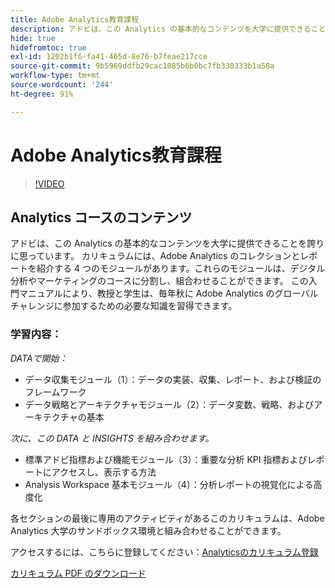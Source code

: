 ```yaml
---
title: Adobe Analytics教育課程
description: アドビは、この Analytics の基本的なコンテンツを大学に提供できることを誇りに思っています。 カリキュラムには、Adobe Analytics のコレクションとレポートを紹介する 4 つのモジュールがあります。これらのモジュールは、デジタル分析やマーケティングのコースに分割し、組合わせることができます。 この入門マニュアルにより、教授と学生は、毎年秋に Adobe Analytics のグローバルチャレンジに参加するための必要な知識を習得できます。
hide: true
hidefromtoc: true
exl-id: 1202b1f6-fa41-465d-8e76-b7feae217cce
source-git-commit: 9b5969ddfb29cac1085b6b0bc7fb330333b1a58a
workflow-type: tm+mt
source-wordcount: '244'
ht-degree: 91%

---
```


# Adobe Analytics教育課程

>[!VIDEO](https://video.tv.adobe.com/v/334350/?quality=12&learn=on)

## Analytics コースのコンテンツ

アドビは、この Analytics の基本的なコンテンツを大学に提供できることを誇りに思っています。 カリキュラムには、Adobe Analytics のコレクションとレポートを紹介する 4 つのモジュールがあります。これらのモジュールは、デジタル分析やマーケティングのコースに分割し、組合わせることができます。 この入門マニュアルにより、教授と学生は、毎年秋に Adobe Analytics のグローバルチャレンジに参加するための必要な知識を習得できます。

### 学習内容：

*DATAで開始：*

* データ収集モジュール（1）：データの実装、収集、レポート、および検証のフレームワーク
* データ戦略とアーキテクチャモジュール（2）：データ変数、戦略、およびアーキテクチャの基本

*次に、この DATA と INSIGHTS を組み合わせます。*

* 標準アドビ指標および機能モジュール（3）：重要な分析 KPI 指標およびレポートにアクセスし、表示する方法
* Analysis Workspace 基本モジュール（4）：分析レポートの視覚化による高度化

各セクションの最後に専用のアクティビティがあるこのカリキュラムは、Adobe Analytics 大学のサンドボックス環境と組み合わせることができます。

アクセスするには、こちらに登録してください：[Analyticsのカリキュラム登録](https://experienceleague.adobe.com/landing/analytics-university/)

[カリキュラム PDF のダウンロード](assets/Adobe-Analytics-Curriculum_2021.pdf)
